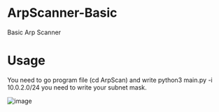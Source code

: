# ArpScanner-Basic
Basic Arp Scanner

# Usage
You need to go program file (cd ArpScan) and write python3 main.py -i 10.0.2.0/24 you need to write your subnet mask.

![image](https://user-images.githubusercontent.com/84273839/212493714-ffc5b7a7-ee8c-4e01-be0b-38f7d90691f3.png)
